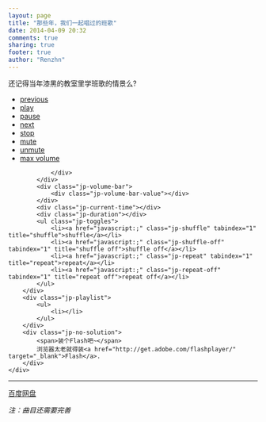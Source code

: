 ```yaml
---
layout: page
title: "那些年，我们一起唱过的班歌"
date: 2014-04-09 20:32
comments: true
sharing: true
footer: true
author: "Renzhn"
---
```


<link href="jplayer/skin/jplayer.midnight.black.css" rel="stylesheet" type="text/css" />
<script src="/javascripts/libs/jquery.min.js"></script>
<script type="text/javascript" src="jplayer/jquery.jplayer.min.js"></script>
<script type="text/javascript" src="jplayer/jplayer.playlist.min.js"></script>
<script type="text/javascript">
//<![CDATA[
$(document).ready(function(){

	new jPlayerPlaylist({
		jPlayer: "#jquery_jplayer_1",
		cssSelectorAncestor: "#jp_container_1"
	}, [
		{
			title:"林俊杰-曹操",
			mp3:"http://song-of-3211.qiniudn.com/%E6%9E%97%E4%BF%8A%E6%9D%B0-%E6%9B%B9%E6%93%8D.mp3"
		},
		{
			title:"黄征-奔跑",
			mp3:"http://song-of-3211.qiniudn.com/%E9%BB%84%E5%BE%81-%E5%A5%94%E8%B7%91.mp3"
		},
		{
			title:"许美静-阳光总在风雨后",
			mp3:"http://song-of-3211.qiniudn.com/%E8%AE%B8%E7%BE%8E%E9%9D%99-%E9%98%B3%E5%85%89%E6%80%BB%E5%9C%A8%E9%A3%8E%E9%9B%A8%E5%90%8E.mp3"
		},
		{
			title:"五月天-倔强",
			mp3:"http://song-of-3211.qiniudn.com/%E4%BA%94%E6%9C%88%E5%A4%A9-%E5%80%94%E5%BC%BA.mp3"
		},
		{
			title:"谢霆锋-黄种人",
			mp3:"http://song-of-3211.qiniudn.com/%E8%B0%A2%E9%9C%86%E9%94%8B-%E9%BB%84%E7%A7%8D%E4%BA%BA.mp3"
		},
		{
			title:"范玮琪-最初的梦想",
			mp3:"http://song-of-3211.qiniudn.com/%E8%8C%83%E7%8E%AE%E7%90%AA-%E6%9C%80%E5%88%9D%E7%9A%84%E6%A2%A6%E6%83%B3.mp3"
		},
		{
			title:"王力宏-龙的传人",
			mp3:"http://song-of-3211.qiniudn.com/%E7%8E%8B%E5%8A%9B%E5%AE%8F-%E9%BE%99%E7%9A%84%E4%BC%A0%E4%BA%BA.mp3"
		},
		{
			title:"筷子兄弟-老男孩",
			mp3:"http://song-of-3211.qiniudn.com/%E7%AD%B7%E5%AD%90%E5%85%84%E5%BC%9F-%E8%80%81%E7%94%B7%E5%AD%A9.mp3"
		},
		{
			title:"韩磊-向天再借五百年(经泉特荐)",
			mp3:"http://song-of-3211.qiniudn.com/%E9%9F%A9%E7%A3%8A-%E5%90%91%E5%A4%A9%E5%86%8D%E5%80%9F%E4%BA%94%E7%99%BE%E5%B9%B4.mp3"
		},
		{
			title:"成龙-站起来",
			mp3:"http://song-of-3211.qiniudn.com/%E6%88%90%E9%BE%99-%E7%AB%99%E8%B5%B7%E6%9D%A5.mp3"
		},
		{
			title:"张杰-我们都一样",
			mp3:"http://song-of-3211.qiniudn.com/%E5%BC%A0%E6%9D%B0-%E6%88%91%E4%BB%AC%E9%83%BD%E4%B8%80%E6%A0%B7.mp3"
		},
	], {
		swfPath: "jplayer",
		smoothPlayBar: true,
		keyEnabled: true
	});
});
//]]>
</script>

还记得当年漆黑的教室里学班歌的情景么?

<div id="jquery_jplayer_1" class="jp-jplayer"></div>
<div id="jp_container_1" class="jp-audio">
	<div class="jp-type-playlist">
		<div class="jp-gui jp-interface">
			<ul class="jp-controls">
				<li><a href="javascript:;" class="jp-previous" tabindex="1">previous</a></li>
				<li><a href="javascript:;" class="jp-play" tabindex="1">play</a></li>
				<li><a href="javascript:;" class="jp-pause" tabindex="1">pause</a></li>
				<li><a href="javascript:;" class="jp-next" tabindex="1">next</a></li>
				<li><a href="javascript:;" class="jp-stop" tabindex="1">stop</a></li>
				<li><a href="javascript:;" class="jp-mute" tabindex="1" title="mute">mute</a></li>
				<li><a href="javascript:;" class="jp-unmute" tabindex="1" title="unmute">unmute</a></li>
				<li><a href="javascript:;" class="jp-volume-max" tabindex="1" title="max volume">max volume</a></li>
			</ul>
			<div class="jp-progress">
				<div class="jp-seek-bar">
					<div class="jp-play-bar"></div>

				</div>
			</div>
			<div class="jp-volume-bar">
				<div class="jp-volume-bar-value"></div>
			</div>
			<div class="jp-current-time"></div>
			<div class="jp-duration"></div>
			<ul class="jp-toggles">
				<li><a href="javascript:;" class="jp-shuffle" tabindex="1" title="shuffle">shuffle</a></li>
				<li><a href="javascript:;" class="jp-shuffle-off" tabindex="1" title="shuffle off">shuffle off</a></li>
				<li><a href="javascript:;" class="jp-repeat" tabindex="1" title="repeat">repeat</a></li>
				<li><a href="javascript:;" class="jp-repeat-off" tabindex="1" title="repeat off">repeat off</a></li>
			</ul>
		</div>
		<div class="jp-playlist">
			<ul>
				<li></li>
			</ul>
		</div>
		<div class="jp-no-solution">
			<span>装个Flash吧~</span>
			浏览器太老就得装<a href="http://get.adobe.com/flashplayer/" target="_blank">Flash</a>.
		</div>
	</div>
</div>

---
[百度网盘](http://pan.baidu.com/s/1pJuJIOF)

*注：曲目还需要完善*
